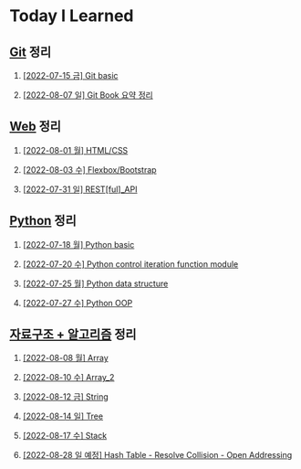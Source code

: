 # Today I Learned

## [Git](/Git) 정리

1. [[2022-07-15 금] Git basic](/Git/0715_Git_basic.md)

2. [[2022-08-07 일] Git Book 요약 정리](https://github.com/kimsixsue/CS-Study/blob/master/kimsixsue/Git_GitHub.md)

## [Web](/Web) 정리

1. [[2022-08-01 월] HTML/CSS](/Web/0801_HTML_CSS.md)

2. [[2022-08-03 수] Flexbox/Bootstrap](/Web/0803_Flexbox_Bootstrap.md)

3. [[2022-07-31 일] REST[ful]_API](https://github.com/kimsixsue/CS-Study/blob/master/kimsixsue/RESTful_API.md)

## [Python](/Python) 정리

1. [[2022-07-18 월] Python basic](/Python/0718_Python_basic.md)

2. [[2022-07-20 수] Python control iteration function module](/Python/0720_control_iteration_function_module.md)

3. [[2022-07-25 월] Python data structure](/Python/0725_data_structure.md)

4. [[2022-07-27 수] Python OOP](/Python/0727_OOP.md)

## [자료구조 + 알고리즘](/Algorithm) 정리

1. [[2022-08-08 월] Array](/Algorithm/0808_Array.md)

2. [[2022-08-10 수] Array_2](/Algorithm/0810_Array_2.md)

3. [[2022-08-12 금] String](/Algorithm/0812_String.md)

4. [[2022-08-14 일] Tree](https://github.com/kimsixsue/CS-Study/blob/master/kimsixsue/Tree.md)

5. [[2022-08-17 수] Stack](/Algorithm/0817_Stack.md)

6. [[2022-08-28 일 예정] Hash Table - Resolve Collision - Open Addressing](https://github.com/kimsixsue/CS-Study/blob/master/kimsixsue/Open_Addressing.md)
